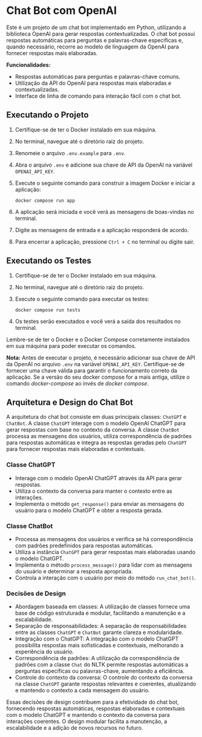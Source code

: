 # Chat Bot com OpenAI
Este é um projeto de um chat bot implementado em Python, utilizando a biblioteca OpenAI para gerar respostas contextualizadas. O chat bot possui respostas automáticas para perguntas e palavras-chave específicas e, quando necessário, recorre ao modelo de linguagem da OpenAI para fornecer respostas mais elaboradas.

**Funcionalidades\:**
- Respostas automáticas para perguntas e palavras-chave comuns.
- Utilização da API do OpenAI para respostas mais elaboradas e contextualizadas.
- Interface de linha de comando para interação fácil com o chat bot.

## Executando o Projeto

1. Certifique-se de ter o Docker instalado em sua máquina.
2. No terminal, navegue até o diretório raiz do projeto.
3. Renomeie o arquivo `.env.example` para `.env`.
4. Abra o arquivo `.env` e adicione sua chave de API da OpenAI na variável `OPENAI_API_KEY`.
5. Execute o seguinte comando para construir a imagem Docker e iniciar a aplicação:

   ```shell
   docker compose run app
   ```

6. A aplicação será iniciada e você verá as mensagens de boas-vindas no terminal.
7. Digite as mensagens de entrada e a aplicação responderá de acordo.
8. Para encerrar a aplicação, pressione `Ctrl + C` no terminal ou digite sair.

## Executando os Testes

1. Certifique-se de ter o Docker instalado em sua máquina.
2. No terminal, navegue até o diretório raiz do projeto.
3. Execute o seguinte comando para executar os testes:

   ```shell
   docker compose run tests
   ```

4. Os testes serão executados e você verá a saída dos resultados no terminal.

Lembre-se de ter o Docker e o Docker Compose corretamente instalados em sua máquina para poder executar os comandos.

**Nota:** Antes de executar o projeto, é necessário adicionar sua chave de API da OpenAI no arquivo `.env` na variável `OPENAI_API_KEY`. Certifique-se de fornecer uma chave válida para garantir o funcionamento correto da aplicação. Se a versão do seu docker compose for a mais antiga, utilize o comando *docker-compose* ao invés de *docker compose*. 

## Arquitetura e Design do Chat Bot
A arquitetura do chat bot consiste em duas principais classes: `ChatGPT` e `ChatBot`. A classe `ChatGPT` interage com o modelo OpenAI ChatGPT para gerar respostas com base no contexto da conversa. A classe `ChatBot` processa as mensagens dos usuários, utiliza correspondência de padrões para respostas automáticas e integra as respostas geradas pelo `ChatGPT` para fornecer respostas mais elaboradas e contextuais.

### Classe ChatGPT
- Interage com o modelo OpenAI ChatGPT através da API para gerar respostas.
- Utiliza o contexto da conversa para manter o contexto entre as interações.
- Implementa o método `get_response()` para enviar as mensagens do usuário para o modelo ChatGPT e obter a resposta gerada.

### Classe ChatBot
- Processa as mensagens dos usuários e verifica se há correspondência com padrões predefinidos para respostas automáticas.
- Utiliza a instância `ChatGPT` para gerar respostas mais elaboradas usando o modelo ChatGPT.
- Implementa o método `process_message()` para lidar com as mensagens do usuário e determinar a resposta apropriada.
- Controla a interação com o usuário por meio do método `run_chat_bot()`.

### Decisões de Design
- Abordagem baseada em classes: A utilização de classes fornece uma base de código estruturada e modular, facilitando a manutenção e a escalabilidade.
- Separação de responsabilidades: A separação de responsabilidades entre as classes `ChatGPT` e `ChatBot` garante clareza e modularidade.
- Integração com o ChatGPT: A integração com o modelo ChatGPT possibilita respostas mais sofisticadas e contextuais, melhorando a experiência do usuário.
- Correspondência de padrões: A utilização da correspondência de padrões com a classe `Chat` do NLTK permite respostas automáticas a perguntas específicas ou palavras-chave, aumentando a eficiência.
- Controle do contexto da conversa: O controle do contexto da conversa na classe `ChatGPT` garante respostas relevantes e coerentes, atualizando e mantendo o contexto a cada mensagem do usuário.

Essas decisões de design contribuem para a efetividade do chat bot, fornecendo respostas automáticas, respostas elaboradas e contextuais com o modelo ChatGPT e mantendo o contexto da conversa para interações coerentes. O design modular facilita a manutenção, a escalabilidade e a adição de novos recursos no futuro.